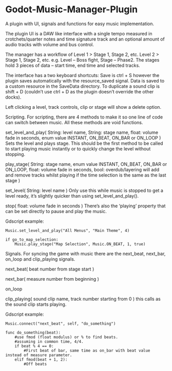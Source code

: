 # Godot-Music-Manager-Plugin
A plugin with UI, signals and functions for easy music implementation.

The plugin UI is a DAW like interface with a single tempo measured in crotchets/quarter notes and time signature track and an optional amount of audio tracks with volume and bus control.

The manager has a workflow of Level 1 > Stage 1, Stage 2, etc. Level 2 > Stage 1, Stage 2, etc. e.g. Level – Boss fight, Stage – Phase2. The stages hold 3 pieces of data – start time, end time and selected tracks.

The interface has a two keyboard shortcuts:
Save is ctrl + S however the plugin saves automatically with the resource_saved signal. Data is saved to a custom resource in the SaveData directory.
To duplicate a sound clip is shift + D (couldn’t use ctrl + D as the plugin doesn’t override the other docks).

Left clicking a level, track controls, clip or stage will show a delete option.


Scripting.
For scripting, there are 4 methods to make it so one line of code can switch between music. All these methods are void functions.

set_level_and_play( String: level name, String: stage name, float: volume fade in seconds, enum value INSTANT, ON_BEAT, ON_BAR or ON_LOOP )
Sets the level and plays stage. This should be the first method to be called to start playing music instantly or to quickly change the level without stopping.

play_stage( String: stage name, enum value INSTANT, ON_BEAT, ON_BAR or ON_LOOP, float: volume fade in seconds, bool: overdub/layering will add and remove tracks whilst playing if the time selection is the same as the last stage )

set_level( String: level name ) Only use this while music is stopped to get a level ready, it’s slightly quicker than using set_level_and_play().

stop( float: volume fade in seconds )
There’s also the ‘playing’ property that can be set directly to pause and play the music.

Gdscript example:
    
    Music.set_level_and_play("All Menus", "Main Theme", 4)
    
    if go_to_map_selection:
        Music.play_stage("Map Selection", Music.ON_BEAT, 1, true)


Signals.
For syncing the game with music there are the next_beat, next_bar, on_loop and clip_playing signals.

next_beat( beat number from stage start )

next_bar( measure number from beginning )

on_loop

clip_playing( sound clip name, track number starting from 0 ) this calls as the sound clip starts playing.

Gdscript example:

    Music.connect("next_beat", self, "do_something")
    
    func do_something(beat):
        #use fmod (float modulus) or % to find beats.
        #assuming in common time, 4/4.
        if beat % 4 == 0:
            #First beat of bar, same time as on_bar with beat value instead of measure parameter.
        elif fmod(beat + 1, 2):
            #Off beats
